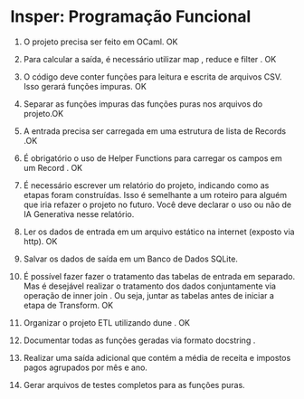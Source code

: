 # Insper: Programação Funcional

1. O projeto precisa ser feito em OCaml. OK
2. Para calcular a saída, é necessário utilizar map , reduce e filter . OK
3. O código deve conter funções para leitura e escrita de arquivos CSV. Isso gerará funções
impuras. OK
4. Separar as funções impuras das funções puras nos arquivos do projeto.OK
5. A entrada precisa ser carregada em uma estrutura de lista de Records .OK
6. É obrigatório o uso de Helper Functions para carregar os campos em um Record . OK
7. É necessário escrever um relatório do projeto, indicando como as etapas foram construídas. Isso
é semelhante a um roteiro para alguém que iria refazer o projeto no futuro. Você deve declarar o
uso ou não de IA Generativa nesse relatório.

1. Ler os dados de entrada em um arquivo estático na internet (exposto via http). OK
2. Salvar os dados de saída em um Banco de Dados SQLite. 
3. É possível fazer fazer o tratamento das tabelas de entrada em separado. Mas é desejável realizar
o tratamento dos dados conjuntamente via operação de inner join . Ou seja, juntar as tabelas
antes de iniciar a etapa de Transform. OK
4. Organizar o projeto ETL utilizando dune . OK
5. Documentar todas as funções geradas via formato docstring .
6. Realizar uma saída adicional que contém a média de receita e impostos pagos agrupados por
mês e ano.
7. Gerar arquivos de testes completos para as funções puras.